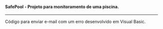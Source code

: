 #### SafePool - Projeto para monitoramento de uma piscina.
-----

Código para enviar e-mail com um erro desenvolvido em Visual Basic.
